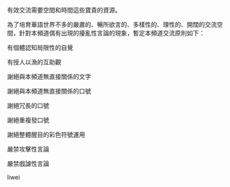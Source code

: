 有效交流需要空間和時間這些寶貴的資源。

為了培育華語世界不多的嚴肅的、暢所欲言的、多樣性的、理性的、開闊的交流空間，針對本頻道偶有出現的擾亂性言論的現象，暫定本頻道交流原則如下：

有個體認知局限性的自覺

有授人以漁的互助觀

謝絕與本頻道無直接關係的文字

謝絕與本頻道無直接關係的口號

謝絕冗長的口號

謝絕重複發口號

謝絕整體醒目的彩色符號運用

嚴禁攻擊性言論

嚴禁戲謔性言論

liwei